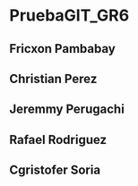 # PruebaGIT_GR6

## Fricxon Pambabay
## Christian Perez
## Jeremmy Perugachi
## Rafael Rodriguez
## Cgristofer Soria

